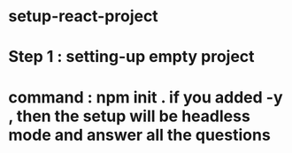 # setup-react-project
# Step 1 : setting-up empty project
# command : npm init . if  you added -y , then the setup will be headless mode and answer all the questions
